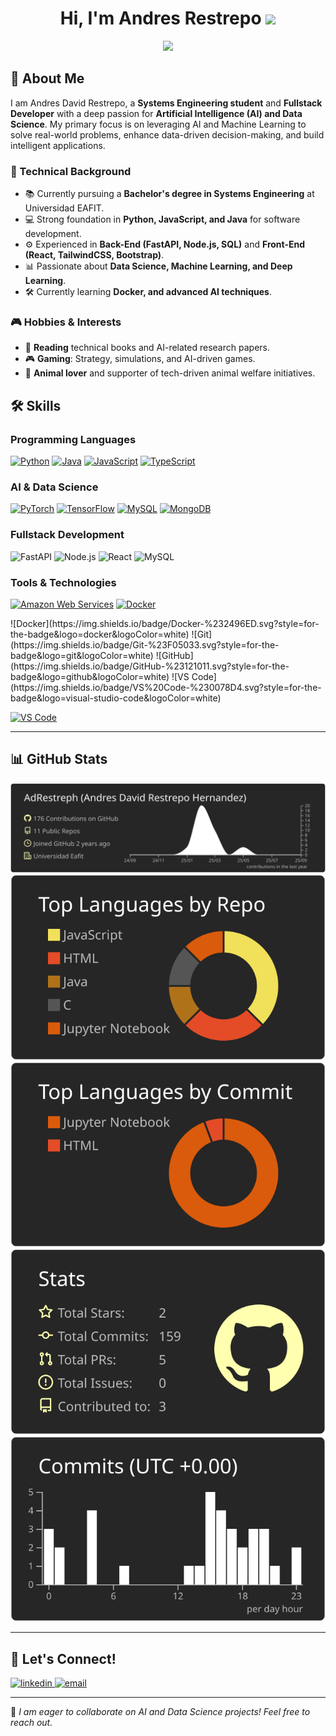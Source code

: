 <h1 align="center"><b>Hi, I'm Andres Restrepo </b><img src="https://media.giphy.com/media/hvRJCLFzcasrR4ia7z/giphy.gif" width="40"></h1>

<p align="center">
  <img src="https://readme-typing-svg.herokuapp.com?font=Quicksand&pause=1000&color=F76262&center=true&random=false&width=435&lines=Systems+Engineering+Student;Fullstack+Developer;Passionate+about+AI+%26+Data+Science;Building+Intelligent+Systems...">
</p>

## 🚀 About Me

I am Andres David Restrepo, a **Systems Engineering student** and **Fullstack Developer** with a deep passion for **Artificial Intelligence (AI) and Data Science**. My primary focus is on leveraging AI and Machine Learning to solve real-world problems, enhance data-driven decision-making, and build intelligent applications.

### 🔬 Technical Background
- 📚 Currently pursuing a **Bachelor's degree in Systems Engineering** at Universidad EAFIT.
- 💻 Strong foundation in **Python, JavaScript, and Java** for software development.
- ⚙️ Experienced in **Back-End (FastAPI, Node.js, SQL)** and **Front-End (React, TailwindCSS, Bootstrap)**.
- 📊 Passionate about **Data Science, Machine Learning, and Deep Learning**.
- 🛠️ Currently learning **Docker, and advanced AI techniques**.

### 🎮 Hobbies & Interests
- 📖 **Reading** technical books and AI-related research papers.
- 🎮 **Gaming**: Strategy, simulations, and AI-driven games.
- 🐾 **Animal lover** and supporter of tech-driven animal welfare initiatives.

## 🛠 Skills

### **Programming Languages**
<p align="left">
<a href="https://www.python.org/" target="_blank" rel="noreferrer"><img src="https://raw.githubusercontent.com/danielcranney/readme-generator/main/public/icons/skills/python-colored.svg" alt="Python" title="Python" width="36" height="36" /></a>    <a href="https://www.oracle.com/java/" target="_blank" rel="noreferrer"><img src="https://raw.githubusercontent.com/danielcranney/readme-generator/main/public/icons/skills/java-colored.svg" alt="Java" title="Java" width="36" height="36" /></a>    <a href="https://developer.mozilla.org/en-US/docs/Web/JavaScript" target="_blank" rel="noreferrer"><img src="https://raw.githubusercontent.com/danielcranney/readme-generator/main/public/icons/skills/javascript-colored.svg" alt="JavaScript" title="JavaScript" width="36" height="36" /></a>    <a href="https://www.typescriptlang.org/" target="_blank" rel="noreferrer"><img src="https://raw.githubusercontent.com/danielcranney/readme-generator/main/public/icons/skills/typescript-colored.svg" alt="TypeScript" title="TypeScript" width="36" height="36" /></a>
</p>


### **AI & Data Science**
<p align="left">
<a href="https://pytorch.org/" target="_blank" rel="noreferrer"><img src="https://raw.githubusercontent.com/danielcranney/readme-generator/main/public/icons/skills/pytorch-colored.svg" alt="PyTorch" title="PyTorch" width="36" height="36" /></a>   <a href="https://www.tensorflow.org/" target="_blank" rel="noreferrer"><img src="https://raw.githubusercontent.com/danielcranney/readme-generator/main/public/icons/skills/tensorflow-colored.svg" alt="TensorFlow" title="TensorFlow" width="36" height="36" /></a>   <a href="https://www.mysql.com/" target="_blank" rel="noreferrer"><img src="https://raw.githubusercontent.com/danielcranney/readme-generator/main/public/icons/skills/mysql-colored.svg" alt="MySQL" title="MySQL" width="36" height="36" /></a>   <a href="https://www.mongodb.com/" target="_blank" rel="noreferrer"><img src="https://raw.githubusercontent.com/danielcranney/readme-generator/main/public/icons/skills/mongodb-colored.svg" alt="MongoDB" title="MongoDB" width="36" height="36" /></a>
</p>

### **Fullstack Development**
![FastAPI](https://img.shields.io/badge/FastAPI-%23009688.svg?style=for-the-badge&logo=fastapi&logoColor=white)
![Node.js](https://img.shields.io/badge/Node.js-%23339933.svg?style=for-the-badge&logo=node.js&logoColor=white)
![React](https://img.shields.io/badge/React-%238afdff.svg?style=for-the-badge&logo=react&logoColor=white)
![MySQL](https://img.shields.io/badge/MySQL-%234479A1.svg?style=for-the-badge&logo=mysql&logoColor=white)

### **Tools & Technologies**
<p align="left">
<a href="https://aws.amazon.com" target="_blank" rel="noreferrer"><img src="https://raw.githubusercontent.com/danielcranney/readme-generator/main/public/icons/skills/aws-colored-dark.svg" alt="Amazon Web Services" title="Amazon Web Services" width="36" height="36" /></a>   <a href="https://www.docker.com/" target="_blank" rel="noreferrer"><img src="https://raw.githubusercontent.com/danielcranney/readme-generator/main/public/icons/skills/docker-colored.svg" alt="Docker" title="Docker" width="36" height="36" /></a>
</p>
![Docker](https://img.shields.io/badge/Docker-%232496ED.svg?style=for-the-badge&logo=docker&logoColor=white)
![Git](https://img.shields.io/badge/Git-%23F05033.svg?style=for-the-badge&logo=git&logoColor=white)
![GitHub](https://img.shields.io/badge/GitHub-%23121011.svg?style=for-the-badge&logo=github&logoColor=white)
![VS Code](https://img.shields.io/badge/VS%20Code-%230078D4.svg?style=for-the-badge&logo=visual-studio-code&logoColor=white)
<p align="left">
<a href="https://code.visualstudio.com/" target="_blank" rel="noreferrer"><img src="https://raw.githubusercontent.com/danielcranney/readme-generator/main/public/icons/skills/visualstudiocode-colored.svg" alt="VS Code" title="VS Code" width="36" height="36" /></a>
</p>

---

## 📊 GitHub Stats

<div align="center">

[![](https://raw.githubusercontent.com/AdRestreph/Graphics-Stats/updates/profile-summary-card-output/apprentice/0-profile-details.svg)](https://github.com/vn7n24fzkq/github-profile-summary-cards)
[![](https://raw.githubusercontent.com/AdRestreph/Graphics-Stats/updates/profile-summary-card-output/apprentice/1-repos-per-language.svg)](https://github.com/vn7n24fzkq/github-profile-summary-cards) 
[![](https://raw.githubusercontent.com/AdRestreph/Graphics-Stats/updates/profile-summary-card-output/apprentice/2-most-commit-language.svg)](https://github.com/vn7n24fzkq/github-profile-summary-cards)
[![](https://raw.githubusercontent.com/AdRestreph/Graphics-Stats/updates/profile-summary-card-output/apprentice/3-stats.svg)](https://github.com/vn7n24fzkq/github-profile-summary-cards) 
[![](https://raw.githubusercontent.com/AdRestreph/Graphics-Stats/updates/profile-summary-card-output/apprentice/4-productive-time.svg)](https://github.com/vn7n24fzkq/github-profile-summary-cards)

</div>

---

## 🤝 Let's Connect!

<a href="https://www.linkedin.com/in/andres-david-restrepo-hernandez-42402827a/" target="_blank">
  <img src="https://img.shields.io/badge/LinkedIn-Andres%20Restrepo-%2300acee.svg?color=405DE6&style=for-the-badge&logo=linkedin&logoColor=white" alt=linkedin />
</a>

<a href="mailto:andresdavid1313@gmail.com" target="_blank">
  <img src="https://img.shields.io/badge/Gmail-Andres%20Restrepo-%23EA4335.svg?style=for-the-badge&logo=gmail&logoColor=white" alt=email />
</a>

---

🚀 *I am eager to collaborate on AI and Data Science projects! Feel free to reach out.*
